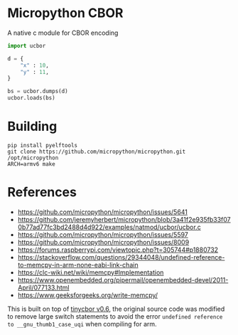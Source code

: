 # Micropython CBOR

A native c module for CBOR encoding

```py
import ucbor

d = {
	"x" : 10,
	"y" : 11,
}

bs = ucbor.dumps(d)
ucbor.loads(bs)
```

# Building

```
pip install pyelftools
git clone https://github.com/micropython/micropython.git /opt/micropython
ARCH=armv6 make
```

# References

* https://github.com/micropython/micropython/issues/5641
* https://github.com/jeremyherbert/micropython/blob/3a41f2e935fb33f070b77ad77fc3bd2488d4d922/examples/natmod/ucbor/ucbor.c
* https://github.com/micropython/micropython/issues/5597
* https://github.com/micropython/micropython/issues/8009
* https://forums.raspberrypi.com/viewtopic.php?t=305744#p1880732
* https://stackoverflow.com/questions/29344048/undefined-reference-to-memcpy-in-arm-none-eabi-link-chain
* https://clc-wiki.net/wiki/memcpy#Implementation
* https://www.openembedded.org/pipermail/openembedded-devel/2011-April/077133.html
* https://www.geeksforgeeks.org/write-memcpy/


This is built on top of [tinycbor v0.6](https://github.com/intel/tinycbor/tree/v0.6.0), the original source code was modified to remove large switch statements to avoid the error `undefined reference to __gnu_thumb1_case_uqi` when compiling for arm.
